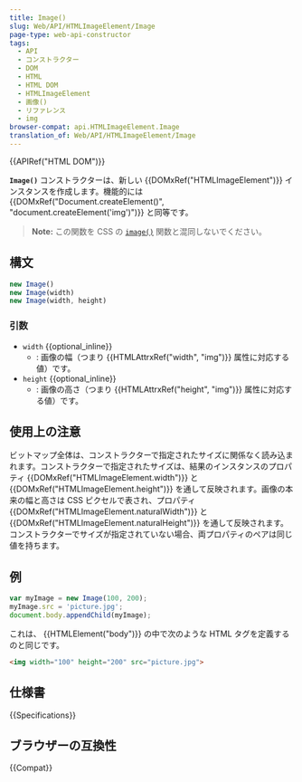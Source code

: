 ```yaml
---
title: Image()
slug: Web/API/HTMLImageElement/Image
page-type: web-api-constructor
tags:
  - API
  - コンストラクター
  - DOM
  - HTML
  - HTML DOM
  - HTMLImageElement
  - 画像()
  - リファレンス
  - img
browser-compat: api.HTMLImageElement.Image
translation_of: Web/API/HTMLImageElement/Image
---
```

{{APIRef("HTML DOM")}}

**`Image()`** コンストラクターは、新しい {{DOMxRef("HTMLImageElement")}} インスタンスを作成します。機能的には {{DOMxRef("Document.createElement()", "document.createElement('img')")}} と同等です。

> **Note:** この関数を CSS の [`image()`](</ja/docs/Web/CSS/image/image>) 関数と混同しないでください。

## 構文

```js
new Image()
new Image(width)
new Image(width, height)
```

### 引数

- `width` {{optional_inline}}
  - : 画像の幅（つまり {{HTMLAttrxRef("width", "img")}} 属性に対応する値）です。
- `height` {{optional_inline}}
  - : 画像の高さ（つまり {{HTMLAttrxRef("height", "img")}} 属性に対応する値）です。

## 使用上の注意

ビットマップ全体は、コンストラクターで指定されたサイズに関係なく読み込まれます。コンストラクターで指定されたサイズは、結果のインスタンスのプロパティ {{DOMxRef("HTMLImageElement.width")}} と {{DOMxRef("HTMLImageElement.height")}} を通して反映されます。画像の本来の幅と高さは CSS ピクセルで表され、プロパティ {{DOMxRef("HTMLImageElement.naturalWidth")}} と {{DOMxRef("HTMLImageElement.naturalHeight")}} を通して反映されます。コンストラクターでサイズが指定されていない場合、両プロパティのペアは同じ値を持ちます。

## 例

```js
var myImage = new Image(100, 200);
myImage.src = 'picture.jpg';
document.body.appendChild(myImage);
```

これは、 {{HTMLElement("body")}} の中で次のような HTML タグを定義するのと同じです。

```html
<img width="100" height="200" src="picture.jpg">
```

## 仕様書

{{Specifications}}

## ブラウザーの互換性

{{Compat}}

